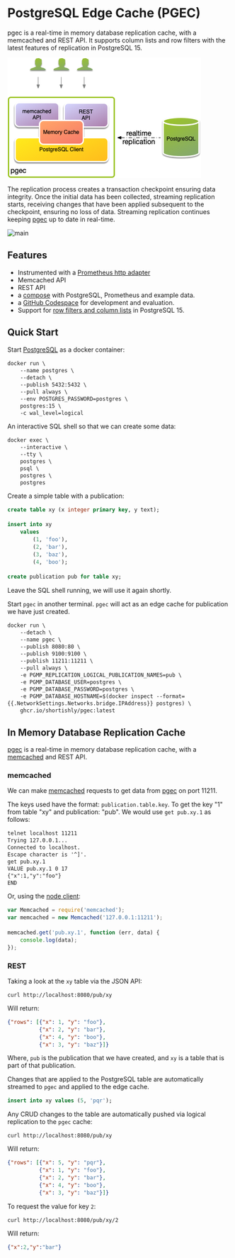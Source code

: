 # PostgreSQL Edge Cache (PGEC)

pgec is a real-time in memory database replication cache, with a
memcached and REST API. It supports column lists and row filters with
the latest features of replication in PostgreSQL 15.

![High Level Architecture](hla.png)

The replication process creates a transaction checkpoint ensuring data
integrity. Once the initial data has been collected, streaming
replication starts, receiving changes that have been applied
subsequent to the checkpoint, ensuring no loss of data. Streaming
replication continues keeping [pgec][shortishly-pgec] up to date in
real-time.

![main](https://github.com/shortishly/pgmp/actions/workflows/main.yml/badge.svg)

## Features

- Instrumented with a [Prometheus http adapter](docs/monitoring.md)
- Memcached API
- REST API
- a [compose](docs/compose.md) with PostgreSQL, Prometheus and example data.
- a [GitHub Codespace](docs/codespaces.md) for development and
  evaluation.
- Support for [row filters and column lists][shortishly-pgec] in
PostgreSQL 15.

## Quick Start

Start [PostgreSQL][postgresql-org] as a docker container:

```shell
docker run \
    --name postgres \
    --detach \
    --publish 5432:5432 \
    --pull always \
    --env POSTGRES_PASSWORD=postgres \
    postgres:15 \
    -c wal_level=logical
```

An interactive SQL shell so that we can create some data:

```shell
docker exec \
    --interactive \
    --tty \
    postgres \
    psql \
    postgres \
    postgres
```

Create a simple table with a publication:

```sql
create table xy (x integer primary key, y text);

insert into xy
    values
        (1, 'foo'),
        (2, 'bar'),
        (3, 'baz'),
        (4, 'boo');

create publication pub for table xy;
```

Leave the SQL shell running, we will use it again shortly.

Start `pgec` in another terminal. `pgec` will act as an edge cache for
publication we have just created.

```shell
docker run \
    --detach \
    --name pgec \
    --publish 8080:80 \
    --publish 9100:9100 \
    --publish 11211:11211 \
    --pull always \
    -e PGMP_REPLICATION_LOGICAL_PUBLICATION_NAMES=pub \
    -e PGMP_DATABASE_USER=postgres \
    -e PGMP_DATABASE_PASSWORD=postgres \
    -e PGMP_DATABASE_HOSTNAME=$(docker inspect --format={{.NetworkSettings.Networks.bridge.IPAddress}} postgres) \
    ghcr.io/shortishly/pgec:latest
```

## In Memory Database Replication Cache

[pgec][shortishly-pgec] is a real-time in memory database replication
cache, with a [memcached][memcached-org] and REST API.

### memcached

We can make [memcached][memcached-org] requests to get data from
[pgec][shortishly-pgec] on port 11211.

The keys used have the format: `publication.table.key`. To get the key
"1" from table "xy" and publication: "pub". We would use `get pub.xy.1`
as follows:

```shell
telnet localhost 11211
Trying 127.0.0.1...
Connected to localhost.
Escape character is '^]'.
get pub.xy.1
VALUE pub.xy.1 0 17
{"x":1,"y":"foo"}
END
```

Or, using the [node client][memcached-npmjs-client]:

```javascript
var Memcached = require('memcached');
var memcached = new Memcached('127.0.0.1:11211');

memcached.get('pub.xy.1', function (err, data) {
    console.log(data);
});
```

### REST

Taking a look at the `xy` table via the JSON API:

```shell
curl http://localhost:8080/pub/xy
```

Will return:

```json
{"rows": [{"x": 1, "y": "foo"},
          {"x": 2, "y": "bar"},
          {"x": 4, "y": "boo"},
          {"x": 3, "y": "baz"}]}
```

Where, `pub` is the publication that we have created, and `xy` is a
table that is part of that publication.

Changes that are applied to the PostgreSQL table are automatically
streamed to `pgec` and applied to the edge cache.

```sql
insert into xy values (5, 'pqr');
```

Any CRUD changes to the table are automatically pushed via logical
replication to the `pgec` cache:

```shell
curl http://localhost:8080/pub/xy
```

Will return:

```json
{"rows": [{"x": 5, "y": "pqr"},
          {"x": 1, "y": "foo"},
          {"x": 2, "y": "bar"},
          {"x": 4, "y": "boo"},
          {"x": 3, "y": "baz"}]}
```

To request the value for key `2`:

```shell
curl http://localhost:8080/pub/xy/2
```

Will return:

```json
{"x":2,"y":"bar"}
```

[memcached-npmjs-client]: https://www.npmjs.com/package/memcached
[memcached-org]: https://memcached.org/
[postgresql-org]: https://www.postgresql.org/
[shortishly-pgec]: https://shortishly.com/blog/postgresql-edge-cache/
